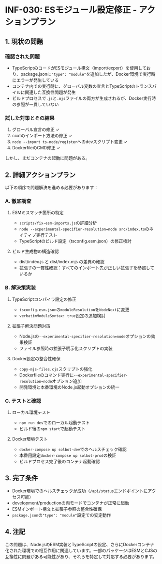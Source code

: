 # INF-030: ESモジュール設定修正 - アクションプラン

## 1. 現状の問題

### 確認された問題
- TypeScriptのコードがESモジュール構文（import/export）を使用しており、package.jsonに`"type": "module"`を追加したが、Docker環境で実行時にエラーが発生している
- コンテナ内での実行時に、グローバル変数の宣言とTypeScriptのトランスパイルに関連した互換性問題が発生
- ビルドプロセスで`.js`と`.mjs`ファイルの両方が生成されるが、Docker実行時の参照が一貫していない

### 試した対策とその結果
1. グローバル宣言の修正 ✓
2. ccxtのインポート方法の修正 ✓ 
3. `node --import ts-node/register`へのdevスクリプト変更 ✓
4. DockerfileのCMD修正 ✓

しかし、まだコンテナの起動に問題がある。

## 2. 詳細アクションプラン

以下の順序で問題解決を進める必要があります：

### A. 徹底調査
1. ESMミスマッチ箇所の特定
   - `scripts/fix-esm-imports.js`の詳細分析
   - `node --experimental-specifier-resolution=node src/index.ts`のネイティブ実行テスト
   - TypeScriptのビルド設定（tsconfig.esm.json）の修正検討

2. ビルド生成物の構造確認
   - dist/index.js と dist/index.mjs の差異の確認
   - 拡張子の一貫性確認：すべてのインポート先が正しい拡張子を参照しているか

### B. 解決策実装
1. TypeScriptコンパイラ設定の修正
   - `tsconfig.esm.json`の`moduleResolution`を`NodeNext`に変更
   - `verbatimModuleSyntax: true`設定の追加検討

2. 拡張子解決問題対策
   - Node.jsの`--experimental-specifier-resolution=node`オプションの効果検証
   - ファイル参照時の拡張子明示化スクリプトの実装

3. Docker設定の整合性確保
   - `copy-mjs-files.cjs`スクリプトの強化
   - Dockerfileのコマンド実行に`--experimental-specifier-resolution=node`オプション追加
   - 開発環境と本番環境のNode.js起動オプションの統一

### C. テストと確認
1. ローカル環境テスト
   - `npm run dev`でのローカル起動テスト
   - ビルド後の`npm start`で起動テスト

2. Docker環境テスト
   - `docker-compose up solbot-dev`でのヘルスチェック確認
   - 本番用設定`docker-compose up solbot-prod`の検証
   - ビルドプロセス完了後のコンテナ起動確認

## 3. 完了条件
- Docker環境でのヘルスチェックが成功（`/api/status`エンドポイントにアクセス可能）
- development/productionの両モードでコンテナが正常に起動
- ESMインポート構文と拡張子参照の整合性確保
- `package.json`の`"type": "module"`設定での安定動作

## 4. 注記
この問題は、Node.jsのESM実装とTypeScriptの設定、さらにDockerコンテナ化された環境での相互作用に関連しています。一部のパッケージはESMとCJSの互換性に問題がある可能性があり、それらを特定して対応する必要があります。 